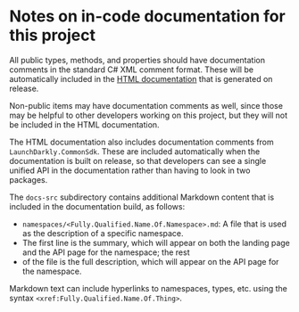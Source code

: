 # Notes on in-code documentation for this project

All public types, methods, and properties should have documentation comments in the standard C# XML comment format. 
These will be automatically included in the [HTML documentation](https://launchdarkly.github.io/dotnet-core/pkgs/sdk/server) that is generated on release.

Non-public items may have documentation comments as well, since those may be helpful to other developers working on this 
project, but they will not be included in the HTML documentation.

The HTML documentation also includes documentation comments from `LaunchDarkly.CommonSdk`. These are included automatically 
when the documentation is built on release, so that developers can see a single unified API in the documentation rather 
than having to look in two packages.

The `docs-src` subdirectory contains additional Markdown content that is included in the documentation build, as follows:

* `namespaces/<Fully.Qualified.Name.Of.Namespace>.md`: A file that is used as the description of a specific namespace. 
* The first line is the summary, which will appear on both the landing page and the API page for the namespace; the rest 
* of the file is the full description, which will appear on the API page for the namespace.

Markdown text can include hyperlinks to namespaces, types, etc. using the syntax `<xref:Fully.Qualified.Name.Of.Thing>`.
